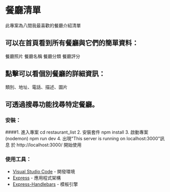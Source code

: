 # 餐廳清單

此專案為八間我最喜歡的餐廳介紹清單

## 可以在首頁看到所有餐廳與它們的簡單資料：

餐廳照片
餐廳名稱
餐廳分類
餐廳評分

## 點擊可以看個別餐廳的詳細資訊：

類別、地址、電話、描述、圖片

## 可透過搜尋功能找尋特定餐廳。

### 安裝：

####1. 進入專案
   cd restaurant_list
2. 安裝套件
   npm install
3. 啟動專案(nodemon)
   npm run dev
4. 出現"This server is running on localhost:3000"訊息
   於 http://localhost:3000/ 開始使用

### 使用工具：

- [Visual Studio Code](https://visualstudio.microsoft.com/zh-hant/) - 開發環境
- [Express](https://www.npmjs.com/package/express) - 應用程式架構
- [Express-Handlebars](https://www.npmjs.com/package/express-handlebars) - 模板引擎
